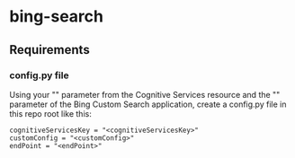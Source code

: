 # bing-search

## Requirements

### config.py file

Using your "<cognitiveServicesKey>" parameter from the Cognitive Services resource and the "<customConfig>" parameter of the Bing Custom Search application, create a config.py file in this repo root like this:

```
cognitiveServicesKey = "<cognitiveServicesKey>"
customConfig = "<customConfig>"
endPoint = "<endPoint>"

```